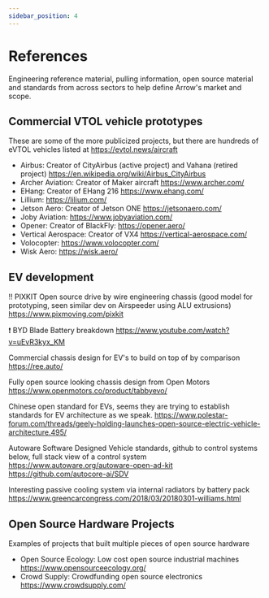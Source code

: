 ```yaml
---
sidebar_position: 4
---
```


# References

Engineering reference material, pulling information, open source material and standards from across sectors to help define Arrow's market and scope.

## Commercial VTOL vehicle prototypes

These are some of the more publicized projects, but there are hundreds of eVTOL vehicles listed at https://evtol.news/aircraft

- Airbus: Creator of CityAirbus (active project) and Vahana (retired project) https://en.wikipedia.org/wiki/Airbus_CityAirbus
- Archer Aviation: Creator of Maker aircraft https://www.archer.com/
- EHang: Creator of EHang 216 https://www.ehang.com/
- Lillium: https://lilium.com/
- Jetson Aero: Creator of Jetson ONE https://jetsonaero.com/
- Joby Aviation: https://www.jobyaviation.com/
- Opener: Creator of BlackFly: https://opener.aero/
- Vertical Aerospace: Creator of VX4 https://vertical-aerospace.com/
- Volocopter: https://www.volocopter.com/
- Wisk Aero: https://wisk.aero/

## EV development

‼️ PIXKIT Open source drive by wire engineering chassis (good model for prototyping, seen similar dev on Airspeeder using ALU extrusions)
https://www.pixmoving.com/pixkit

❗ BYD Blade Battery breakdown
https://www.youtube.com/watch?v=uEvR3kyx_KM

Commercial chassis design for EV's to build on top of by comparison
https://ree.auto/

Fully open source looking chassis design from Open Motors
https://www.openmotors.co/product/tabbyevo/

Chinese open standard for EVs, seems they are trying to establish standards for EV architecture as we speak.
https://www.polestar-forum.com/threads/geely-holding-launches-open-source-electric-vehicle-architecture.495/

Autoware Software Designed Vehicle standards, github to control systems below, full stack view of a control system
https://www.autoware.org/autoware-open-ad-kit
https://github.com/autocore-ai/SDV

Interesting passive cooling system via internal radiators by battery pack
https://www.greencarcongress.com/2018/03/20180301-williams.html

## Open Source Hardware Projects

Examples of projects that built multiple pieces of open source hardware

- Open Source Ecology: Low cost open source industrial machines https://www.opensourceecology.org/
- Crowd Supply: Crowdfunding open source electronics https://www.crowdsupply.com/
